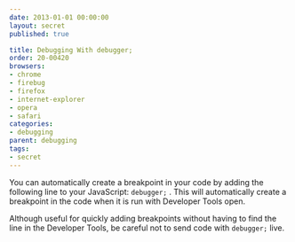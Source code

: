 ```yaml
---
date: 2013-01-01 00:00:00
layout: secret
published: true

title: Debugging With debugger;
order: 20-00420
browsers:
- chrome
- firebug
- firefox
- internet-explorer
- opera
- safari
categories:
- debugging
parent: debugging
tags:
- secret
---
```


<p>You can automatically create a breakpoint in your code by adding the following line to your JavaScript: <code>debugger;</code> . This will automatically create a breakpoint in the code when it is run with Developer Tools open.</p>

<p>Although useful for quickly adding breakpoints without having to find the line in the Developer Tools, be careful not to send code with <code>debugger;</code> live.</p>